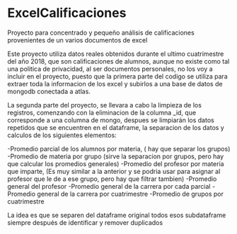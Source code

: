 # ExcelCalificaciones
Proyecto para concentrado y pequeño análisis de calificaciones provenientes de un varios documentos de excel

Este proyecto utiliza datos reales obtenidos durante el ultimo cuatrimestre del año 2018, que son calificaciones de alumnos, aunque no existe como tal una politica de privacidad, al ser documentos personales, no los voy a incluir en el proyecto, puesto que la primera parte del codigo se utiliza para extraer toda la informacion de los excel y subirlos a una base de datos de mongodb conectada a atlas.

La segunda parte del proyecto, se llevara a cabo la limpieza de los registros, comenzando con la eliminacion de la columna _id, que corresponde a una columna de mongo, despues se limpiarán los datos repetidos que se encuentren en el dataframe, la separacion de los datos  y calculos de los siguientes elementos:

-Promedio parcial de los alumnos por materia, ( hay que separar los grupos)
-Promedio de materia por grupo (sirve la separacion por grupos, pero hay que calcular los promedios generales)
-Promedio del profesor por materia que imparte, (Es muy similar a la anterior y se podria usar para asignar al profesor que le de a ese grupo, pero hay que filtrar tambien)
-Promedio general del profesor
-Promedio general de la carrera por cada parcial
-Promedio general de la carrera por cuatrimestre
-Promedio de grupos por cuatrimestre

La idea es que se separen del dataframe original todos esos subdataframe siempre después de identificar y remover duplicados

